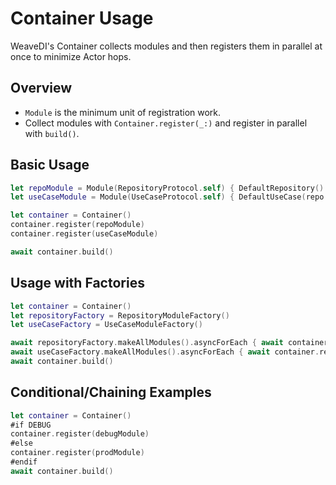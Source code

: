 # Container Usage

WeaveDI's Container collects modules and then registers them in parallel at once to minimize Actor hops.

## Overview
- `Module` is the minimum unit of registration work.
- Collect modules with `Container.register(_:)` and register in parallel with `build()`.

## Basic Usage
```swift
let repoModule = Module(RepositoryProtocol.self) { DefaultRepository() }
let useCaseModule = Module(UseCaseProtocol.self) { DefaultUseCase(repo: DefaultRepository()) }

let container = Container()
container.register(repoModule)
container.register(useCaseModule)

await container.build()
```

## Usage with Factories
```swift
let container = Container()
let repositoryFactory = RepositoryModuleFactory()
let useCaseFactory = UseCaseModuleFactory()

await repositoryFactory.makeAllModules().asyncForEach { await container.register($0) }
await useCaseFactory.makeAllModules().asyncForEach { await container.register($0) }
await container.build()
```

## Conditional/Chaining Examples
```swift
let container = Container()
#if DEBUG
container.register(debugModule)
#else
container.register(prodModule)
#endif
await container.build()
```